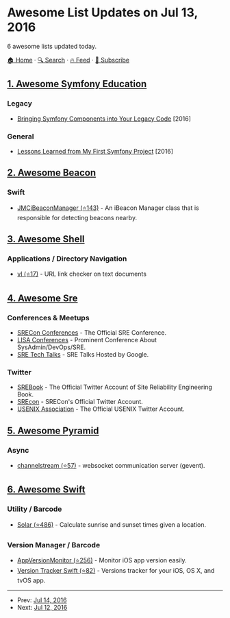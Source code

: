 # Awesome List Updates on Jul 13, 2016

6 awesome lists updated today.

[🏠 Home](/README.md) · [🔍 Search](https://www.trackawesomelist.com/search/) · [🔥 Feed](https://www.trackawesomelist.com/rss.xml) · [📮 Subscribe](https://trackawesomelist.us17.list-manage.com/subscribe?u=d2f0117aa829c83a63ec63c2f&id=36a103854c)



## [1. Awesome Symfony Education](/content/pehapkari/awesome-symfony-education/README.md)

### Legacy

*   [Bringing Symfony Components into Your Legacy Code](https://speakerdeck.com/hhamon/bringing-symfony-components-into-your-legacy-code) \[2016]

### General

*   [Lessons Learned from My First Symfony Project](http://www.thisprogrammingthing.com/2016/lessons-from-my-first-symfony-project/) \[2016]

## [2. Awesome Beacon](/content/rabschi/awesome-beacon/README.md)

### Swift

*   [JMCiBeaconManager (⭐143)](https://github.com/izotx/JMCBeaconManager) - An iBeacon Manager class that is responsible for detecting beacons nearby.

## [3. Awesome Shell](/content/alebcay/awesome-shell/README.md)

### Applications / Directory Navigation

*   [vl (⭐17)](https://github.com/ellisonleao/vl) - URL link checker on text documents

## [4. Awesome Sre](/content/dastergon/awesome-sre/README.md)

### Conferences & Meetups

*   [SRECon Conferences](https://www.usenix.org/conferences/byname/925) - The Official SRE Conference.
*   [LISA Conferences](https://www.usenix.org/conferences/byname/5) - Prominent Conference About SysAdmin/DevOps/SRE.
*   [SRE Tech Talks](https://developers.google.com/events/sre/) - SRE Talks Hosted by Google.

### Twitter

*   [SREBook](https://twitter.com/SREBook) - The Official Twitter Account of Site Reliability Engineering Book.
*   [SREcon](https://twitter.com/SREcon) - SRECon's Official Twitter Account.
*   [USENIX Association](https://twitter.com/usenix) - The Official USENIX Twitter Account.

## [5. Awesome Pyramid](/content/uralbash/awesome-pyramid/README.md)

### Async

*   [channelstream (⭐57)](https://github.com/AppEnlight/channelstream) - websocket communication server (gevent).

## [6. Awesome Swift](/content/matteocrippa/awesome-swift/README.md)

### Utility / Barcode

*   [Solar (⭐486)](https://github.com/ceeK/Solar) - Calculate sunrise and sunset times given a location.

### Version Manager / Barcode

*   [AppVersionMonitor (⭐256)](https://github.com/eure/AppVersionMonitor) - Monitor iOS app version easily.
*   [Version Tracker Swift (⭐82)](https://github.com/tbaranes/VersionTrackerSwift) - Versions tracker for your iOS, OS X, and tvOS app.

---

- Prev: [Jul 14, 2016](/content/2016/07/14/README.md)
- Next: [Jul 12, 2016](/content/2016/07/12/README.md)